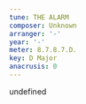 ```yaml
---
tune: THE ALARM
composer: Unknown
arranger: '-'
year: '-'
meter: 8.7.8.7.D.
key: D Major
anacrusis: 0
---
```

undefined